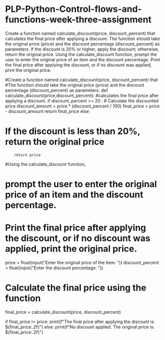 # PLP-Python-Control-flows-and-functions-week-three-assignment
Create a function named calculate_discount(price, discount_percent) that calculates the final price after applying a discount. The function should take the original price (price) and the discount percentage (discount_percent) as parameters. If the discount is 20% or higher, apply the discount; otherwise, return the original price.
Using the calculate_discount function, prompt the user to enter the original price of an item and the discount percentage. Print the final price after applying the discount, or if no discount was applied, print the original price.

#Create a function named calculate_discount(price, discount_percent) that 
#The function should take the original price (price) and the discount percentage (discount_percent) as parameters. 
def calculate_discount(price,discount_percent):
#calculates the final price after applying a discount. 
    if discount_percent >= 20 :
     # Calculate the discounted price
        discount_amount = price * (discount_percent / 100)
        final_price = price - discount_amount
        return final_price
    else:
# If the discount is less than 20%, return the original price
        return price

#Using the calculate_discount function, 
# prompt the user to enter the original price of an item and the discount percentage. 
# Print the final price after applying the discount, or if no discount was applied, print the original price.
price = float(input("Enter the original price of the item: "))
discount_percent = float(input("Enter the discount percentage: "))

# Calculate the final price using the function
final_price = calculate_discount(price, discount_percent)

if final_price != price:
    print(f"The final price after applying the discount is: ${final_price:.2f}")
else:
    print(f"No discount applied. The original price is: ${final_price:.2f}")

